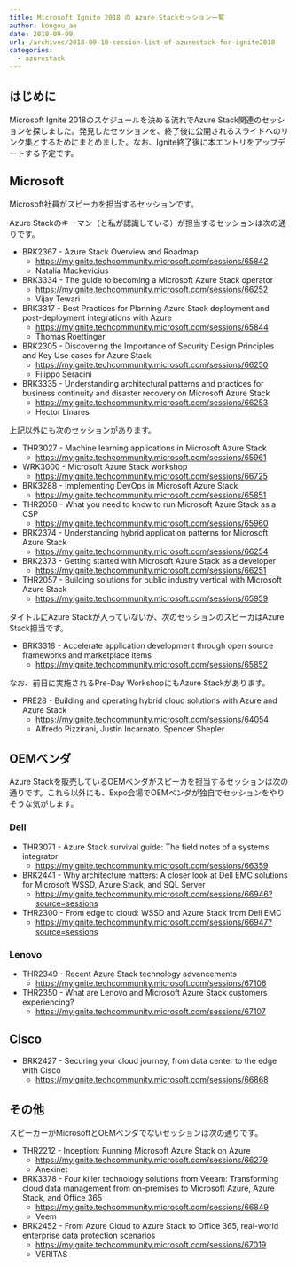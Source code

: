 ```yaml
---
title: Microsoft Ignite 2018 の Azure Stackセッション一覧
author: kongou_ae
date: 2018-09-09
url: /archives/2018-09-10-session-list-of-azurestack-for-ignite2018
categories:
  - azurestack
---
```


## はじめに

Microsoft Ignite 2018のスケジュールを決める流れでAzure Stack関連のセッションを探しました。発見したセッションを、終了後に公開されるスライドへのリンク集とするためにまとめました。なお、Ignite終了後に本エントリをアップデートする予定です。

## Microsoft

Microsoft社員がスピーカを担当するセッションです。

Azure Stackのキーマン（と私が認識している）が担当するセッションは次の通りです。

- BRK2367 - Azure Stack Overview and Roadmap
  - https://myignite.techcommunity.microsoft.com/sessions/65842
  - Natalia Mackevicius
- BRK3334 - The guide to becoming a Microsoft Azure Stack operator
  - https://myignite.techcommunity.microsoft.com/sessions/66252
  - Vijay Tewari
- BRK3317 - Best Practices for Planning Azure Stack deployment and post-deployment integrations with Azure
  - https://myignite.techcommunity.microsoft.com/sessions/65844
  - Thomas Roettinger
- BRK2305 - Discovering the Importance of Security Design Principles and Key Use cases for Azure Stack
  - https://myignite.techcommunity.microsoft.com/sessions/66250
  - Filippo Seracini
- BRK3335 - Understanding architectural patterns and practices for business continuity and disaster recovery on Microsoft Azure Stack
  - https://myignite.techcommunity.microsoft.com/sessions/66253
  - Hector Linares

上記以外にも次のセッションがあります。

- THR3027 - Machine learning applications in Microsoft Azure Stack
  - https://myignite.techcommunity.microsoft.com/sessions/65961
- WRK3000 - Microsoft Azure Stack workshop
  - https://myignite.techcommunity.microsoft.com/sessions/66725
- BRK3288 - Implementing DevOps in Microsoft Azure Stack
  - https://myignite.techcommunity.microsoft.com/sessions/65851
- THR2058 - What you need to know to run Microsoft Azure Stack as a CSP
  - https://myignite.techcommunity.microsoft.com/sessions/65960
- BRK2374 - Understanding hybrid application patterns for Microsoft Azure Stack
  - https://myignite.techcommunity.microsoft.com/sessions/66254
- BRK2373 - Getting started with Microsoft Azure Stack as a developer
  - https://myignite.techcommunity.microsoft.com/sessions/66251
- THR2057 - Building solutions for public industry vertical with Microsoft Azure Stack
  - https://myignite.techcommunity.microsoft.com/sessions/65959

タイトルにAzure Stackが入っていないが、次のセッションのスピーカはAzure Stack担当です。

- BRK3318 - Accelerate application development through open source frameworks and marketplace items
  - https://myignite.techcommunity.microsoft.com/sessions/65852

なお、前日に実施されるPre-Day WorkshopにもAzure Stackがあります。

- PRE28 - Building and operating hybrid cloud solutions with Azure and Azure Stack
  - https://myignite.techcommunity.microsoft.com/sessions/64054
  - Alfredo Pizzirani, Justin Incarnato, Spencer Shepler

## OEMベンダ

Azure Stackを販売しているOEMベンダがスピーカを担当するセッションは次の通りです。これら以外にも、Expo会場でOEMベンダが独自でセッションをやりそうな気がします。

### Dell
- THR3071 - Azure Stack survival guide: The field notes of a systems integrator
  - https://myignite.techcommunity.microsoft.com/sessions/66359
- BRK2441 - Why architecture matters: A closer look at Dell EMC solutions for Microsoft WSSD, Azure Stack, and SQL Server
  - https://myignite.techcommunity.microsoft.com/sessions/66946?source=sessions
- THR2300 - From edge to cloud: WSSD and Azure Stack from Dell EMC
  - https://myignite.techcommunity.microsoft.com/sessions/66947?source=sessions

### Lenovo
- THR2349 - Recent Azure Stack technology advancements
  - https://myignite.techcommunity.microsoft.com/sessions/67106
- THR2350 - What are Lenovo and Microsoft Azure Stack customers experiencing?
  - https://myignite.techcommunity.microsoft.com/sessions/67107

## Cisco
- BRK2427 - Securing your cloud journey, from data center to the edge with Cisco
  - https://myignite.techcommunity.microsoft.com/sessions/66868

## その他

スピーカーがMicrosoftとOEMベンダでないセッションは次の通りです。

- THR2212 - Inception: Running Microsoft Azure Stack on Azure
  - https://myignite.techcommunity.microsoft.com/sessions/66279
  - Anexinet
- BRK3378 - Four killer technology solutions from Veeam: Transforming cloud data management from on-premises to Microsoft Azure, Azure Stack, and Office 365
  - https://myignite.techcommunity.microsoft.com/sessions/66849
  - Veem
- BRK2452 - From Azure Cloud to Azure Stack to Office 365, real-world enterprise data protection scenarios
  - https://myignite.techcommunity.microsoft.com/sessions/67019
  - VERITAS
